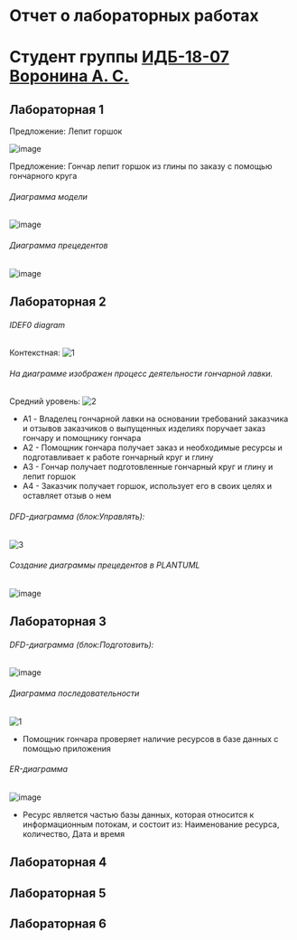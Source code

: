 # Отчет о лабораторных работах
# Студент группы [ИДБ-18-07]() [Воронина А. С.](https://github.com/anyssusanoo)

## Лабораторная 1

Предложение: Лепит горшок

![image](https://user-images.githubusercontent.com/89846299/133996701-dd4f40de-4d8a-4fef-8067-b05f32c8b191.png)

Предложение: Гончар лепит горшок из глины по заказу с помощью гончарного круга
###### Диаграмма модели
![image](https://user-images.githubusercontent.com/89846299/133995382-059951b8-942f-49ad-a3c3-4a42ea1829dd.png)
###### Диаграмма прецедентов
![image](https://user-images.githubusercontent.com/89846299/133995584-d4ff6095-2e46-42bb-a294-ddc0216fa05d.png)

## Лабораторная 2

###### IDEF0 diagram
Контекстная:
![1](https://user-images.githubusercontent.com/89846299/135849344-42877fca-293c-46f5-8e92-f05e6813ce6b.png)
###### На диаграмме изображен процесс деятельности гончарной лавки.
Средний уровень:
![2](https://user-images.githubusercontent.com/89846299/135849529-33b49ba2-459d-4251-8c98-40c7af892cf5.png)
* A1 - Владелец гончарной лавки на основании требований заказчика и отзывов заказчиков о выпущенных изделиях поручает заказ гончару и помощнику гончара
* А2 - Помощник гончара получает заказ и необходимые ресурсы и подготавливает к работе гончарный круг и глину
* А3 - Гончар получает подготовленные гончарный круг и глину и лепит горшок
* А4 - Заказчик получает горшок, использует его в своих целях и оставляет отзыв о нем
###### DFD-диаграмма (блок:Управлять):
![3](https://user-images.githubusercontent.com/89846299/135849905-9a466cbe-d051-4acf-bdb3-df61e4d3d7bd.png)
###### Создание диаграммы прецедентов в PLANTUML
![image](https://user-images.githubusercontent.com/89846299/135851216-2365c318-76e4-4d86-a101-0f627ccd3453.png)

## Лабораторная 3
###### DFD-диаграмма (блок:Подготовить):
![image](https://user-images.githubusercontent.com/89846299/137719963-fc1550c9-9a66-4e47-b9fc-df6c1fa116ea.png)
###### Диаграмма последовательности
![1](https://user-images.githubusercontent.com/89846299/137726610-aa768433-26f3-43cf-890d-8af9b0a3edc6.png)
* Помощник гончара проверяет наличие ресурсов в базе данных с помощью приложения
###### ER-диаграмма
![image](https://user-images.githubusercontent.com/89846299/137725960-c020572a-eb9b-450a-a2dc-d109bd9196a8.png)
* Ресурс является частью базы данных, которая относится к информационным потокам, и состоит из: Наименование ресурса, количество, Дата и время
## Лабораторная 4

## Лабораторная 5

## Лабораторная 6

